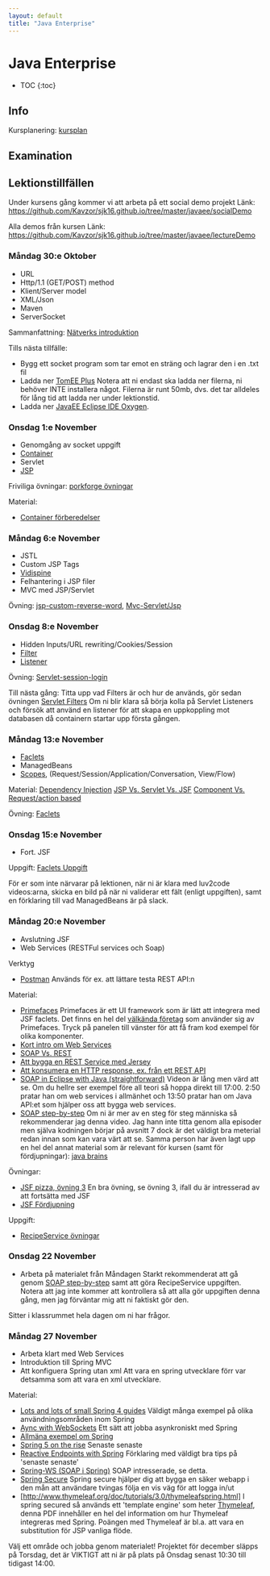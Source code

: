 ```yaml
---
layout: default
title: "Java Enterprise"
---
```


Java Enterprise
=========================================

* TOC
{:toc}

Info
----
Kursplanering: [kursplan](material/KursplaneringJavaEE.pdf)


Examination
----


Lektionstillfällen
-------------------
Under kursens gång kommer vi att arbeta på ett social demo projekt
Länk: https://github.com/Kavzor/sjk16.github.io/tree/master/javaee/socialDemo

Alla demos från kursen 
Länk: https://github.com/Kavzor/sjk16.github.io/tree/master/javaee/lectureDemo

### Måndag 30:e Oktober
- URL
- Http/1.1 (GET/POST) method
- Klient/Server model
- XML/Json
- Maven
- ServerSocket

Sammanfattning: [Nätverks introduktion](lecture/F1_Internet_HTTP.pdf)

Tills nästa tillfälle:
* Bygg ett socket program som tar emot en sträng och lagrar den i en .txt fil
* Ladda ner [TomEE Plus](http://openejb.apache.org/downloads.html)
Notera att ni endast ska ladda ner filerna, ni behöver INTE installera något. Filerna är runt 50mb, dvs. det tar alldeles för lång tid att ladda ner under lektionstid.
* Ladda ner [JavaEE Eclipse IDE Oxygen](https://www.eclipse.org/downloads/packages/eclipse-ide-java-ee-developers/oxygen1a). 

### Onsdag 1:e November
- Genomgång av socket uppgift
- [Container](https://en.wikipedia.org/wiki/Web_container)
- Servlet
- [JSP](https://www.youtube.com/watch?v=78nSYSQO0H0&index=1&list=PLEAQNNR8IlB5qfU7joeyIVRCRqD3nMsmV)

Friviliga övningar: [porkforge övningar](http://porkforge.mardby.se/index.php?title=%C3%96va_p%C3%A5_JSP_och_Servlets)

Material:
* [Container förberedelser](Preperation.pdf)

### Måndag 6:e November
- JSTL
- Custom JSP Tags
- [Vidispine](material/Presentation%20LIA%20-%20Vidispine.odp)
- Felhantering i JSP filer
- MVC med JSP/Servlet

Övning: [jsp-custom-reverse-word](exercise/Jsp-custom.txt), [Mvc-Servlet/Jsp](exercise/Mvc.txt)


### Onsdag 8:e November
- Hidden Inputs/URL rewriting/Cookies/Session
- [Filter](https://kodejava.org/how-do-i-define-a-filter-using-webfilter-annotation/)
- [Listener](https://www.journaldev.com/1945/servletcontextlistener-servlet-listener-example)

Övning: [Servlet-session-login](exercise/Session.pdf)

Till nästa gång: Titta upp vad Filters är och hur de används, gör sedan övningen [Servlet Filters](exercise/Filter.pdf)
Om ni blir klara så börja kolla på Servlet Listeners och försök att använd en listener för att skapa en uppkoppling mot databasen då containern startar upp första gången.

### Måndag 13:e November
- [Faclets](https://www.javatpoint.com/facelets)
- ManagedBeans
- [Scopes](https://stackoverflow.com/questions/7031885/how-to-choose-the-right-bean-scope), (Request/Session/Application/Conversation, View/Flow)

Material:
[Dependency Injection](http://buraktas.com/java-cdi-dependency-injection-example/)
[JSP Vs. Servlet Vs. JSF](https://stackoverflow.com/questions/2095397/what-is-the-difference-between-jsf-servlet-and-jsp)
[Component Vs. Request/action based](https://outofmymemory.wordpress.com/2014/07/14/action-based-or-component-based-mvc/)

Övning: [Faclets](exercise/Faclets.pdf)


### Onsdag 15:e November
- Fort. JSF

Uppgift: 
[Faclets Uppgift](exercise/Faclets2.pdf)

För er som inte närvarar på lektionen, när ni är klara med luv2code videos:arna, skicka en bild på när ni validerar ett fält (enligt uppgiften), samt en förklaring till vad ManagedBeans är på slack.

### Måndag 20:e November
* Avslutning JSF
* Web Services (RESTFul services och Soap)

Verktyg
* [Postman](Postman.pdf)
Används för ex. att lättare testa REST API:n

Material:
* [Primefaces](https://www.primefaces.org/showcase/index.xhtml)
Primefaces är ett UI framework som är lätt att integrera med JSF faclets. Det finns en hel del [välkända företag](https://www.primefaces.org/whouses/) som använder sig av Primefaces. Tryck på panelen till vänster för att få fram kod exempel för olika komponenter.
* [Kort intro om Web Services](https://www.lynda.com/Software-Development-tutorials/What-web-service/126131/145941-4.html)
* [SOAP Vs. REST](https://stackoverflow.com/questions/19884295/soap-vs-rest-differences)
* [Att bygga en REST Service med Jersey](http://crunchify.com/how-to-build-restful-service-with-java-using-jax-rs-and-jersey/)
* [Att konsumera en HTTP response, ex. från ett REST API](http://rest.elkstein.org/2008/02/using-rest-in-java.html)
* [SOAP in Eclipse with Java (straightforward)](https://www.youtube.com/watch?v=fE1pVSiXNkU)
Videon är lång men värd att se. Om du hellre ser exempel före all teori så hoppa direkt till 17:00.
2:50 pratar han om web services i allmänhet och 13:50 pratar han om Java API:et som hjälper oss att bygga web services.
* [SOAP step-by-step](https://www.youtube.com/watch?v=mKjvKPlb1rA&list=PLqq-6Pq4lTTZTYpk_1DOowOGWJMIH5T39)
Om ni är mer av en steg för steg människa så rekommenderar jag denna video. Jag hann inte titta genom alla episoder men själva kodningen börjar på avsnitt 7 dock är det väldigt bra meterial redan innan som kan vara värt att se. Samma person har även lagt upp en hel del annat material som är relevant för kursen (samt för fördjupningar): [java brains](https://www.youtube.com/channel/UCYt1sfh5464XaDBH0oH_o7Q)

Övningar:
* [JSF pizza, övning 3](http://porkforge.mardby.se/index.php?title=%C3%96va_p%C3%A5_JavaServer_Faces_och_Managed_Beans)
En bra övning, se övning 3, ifall du är intresserad av att fortsätta med JSF
* [JSF Fördjupning](exercise/FacletsFordjupning.pdf)

Uppgift:
* [RecipeService övningar](exercise/RecipeService.pdf)


### Onsdag 22 November
* Arbeta på materialet från Måndagen
Starkt rekommenderat att gå genom [SOAP step-by-step](https://www.youtube.com/watch?v=mKjvKPlb1rA&list=PLqq-6Pq4lTTZTYpk_1DOowOGWJMIH5T39) samt att göra RecipeService uppgiften. Notera att jag inte kommer att kontrollera så att alla gör uppgiften denna gång, men jag förväntar mig att ni faktiskt gör den.

Sitter i klassrummet hela dagen om ni har frågor.


### Måndag 27 November
* Arbeta klart med Web Services
* Introduktion till Spring MVC
* Att konfiguera Spring utan xml
Att vara en spring utvecklare förr var detsamma som att vara en xml utvecklare.

Material:
* [Lots and lots of small Spring 4 guides](https://spring.io/guides)
Väldigt många exempel på olika användningsområden inom Spring
* [Aync with WebSockets](https://spring.io/guides/gs/messaging-stomp-websocket/)
Ett sätt att jobba asynkroniskt med Spring
* [Allmäna exempel om Spring](https://www.journaldev.com/2888/spring-tutorial-spring-core-tutorial)
* [Spring 5 on the rise](https://spring.io/blog/2016/09/22/new-in-spring-5-functional-web-framework)
Senaste senaste
* [Reactive Endpoints with Spring](https://www.youtube.com/watch?v=JjrAmhlTjug)
Förklaring med väldigt bra tips på 'senaste senaste'
* [Spring-WS (SOAP i Spring)](https://www.youtube.com/watch?v=bfTmt_pUazU)
SOAP intresserade, se detta.
* [Spring Secure](https://spring.io/guides/gs/securing-web/)
Spring secure hjälper dig att bygga en säker webapp i den mån att användare tvingas följa en vis väg för att logga in/ut
* [http://www.thymeleaf.org/doc/tutorials/3.0/thymeleafspring.html]
I spring secured så används ett 'template engine' som heter [Thymeleaf](https://en.wikipedia.org/wiki/Thymeleaf), denna PDF innehåller en hel del information om hur Thymeleaf integreras med Spring. Poängen med Thymeleaf är bl.a. att vara en substitution för JSP vanliga flöde.

Välj ett område och jobba genom materialet!
Projektet för december släpps på Torsdag, det är VIKTIGT att ni är på plats på Onsdag senast 10:30 till tidigast 14:00.
